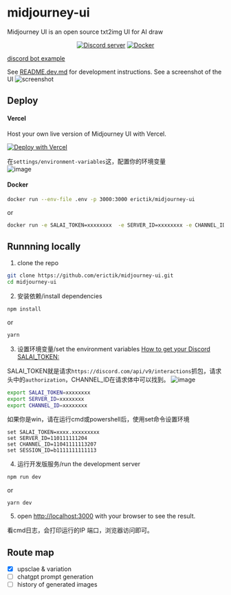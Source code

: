 # midjourney-ui

Midjourney UI is an open source txt2img UI for AI draw

<div align="center">
	<p>
		<a href="https://discord.gg/GavuGHQbV4"><img src="https://img.shields.io/discord/1082500871478329374?color=5865F2&logo=discord&logoColor=white" alt="Discord server" /></a>
		<a href="https://hub.docker.com/r/erictik/midjourney-ui/tags">
		    <img src="https://img.shields.io/docker/v/erictik/midjourney-ui?color=5865F2&logo=docker&logoColor=white" alt="Docker" />
		</a>
	</p>
</div>

[discord bot example](https://github.com/erictik/midjourney-discord-wrapper/)

See [README.dev.md](README.dev.md) for development instructions.
See a screenshot of the UI
![screenshot](images/Screenshot.png)

## Deploy

#### Vercel

Host your own live version of Midjourney UI with Vercel.

[![Deploy with Vercel](https://vercel.com/button)](https://vercel.com/new/clone?repository-url=https%3A%2F%2Fgithub.com%2Ferictik%2Fmidjourney-ui)

在`settings/environment-variables`这，配置你的环境变量  
![image](https://github.com/Ikaros-521/midjourney-ui-1/assets/40910637/f688f967-54a4-41bc-a6ea-629e141280dd)


#### Docker

```bash
docker run --env-file .env -p 3000:3000 erictik/midjourney-ui
```

or

```bash
docker run -e SALAI_TOKEN=xxxxxxxx  -e SERVER_ID=xxxxxxxx -e CHANNEL_ID=xxxxxxxx -p 3000:3000 erictik/midjourney-ui
```

## Runnning locally

1. clone the repo

```bash
git clone https://github.com/erictik/midjourney-ui.git
cd midjourney-ui
```

2. 安装依赖/install dependencies 

```bash
npm install
```

or

```bash
yarn
```

3. 设置环境变量/set the environment variables [How to get your Discord SALAI_TOKEN:](https://www.androidauthority.com/get-discord-token-3149920/)

SALAI_TOKEN就是请求`https://discord.com/api/v9/interactions`抓包，请求头中的`authorization`，CHANNEL_ID在请求体中可以找到。
![image](https://github.com/Ikaros-521/midjourney-ui-1/assets/40910637/2aa0d935-26c6-4aaa-ae4d-2a8a8589d343)

```bash
export SALAI_TOKEN=xxxxxxxx
export SERVER_ID=xxxxxxxx
export CHANNEL_ID=xxxxxxxx
```


如果你是win，请在运行cmd或powershell后，使用set命令设置环境  
```
set SALAI_TOKEN=xxxx.xxxxxxxxx
set SERVER_ID=110111111204
set CHANNEL_ID=11041111113207
set SESSION_ID=b1111111111113
```

4. 运行开发版服务/run the development server

```bash
npm run dev
```

or

```bash
yarn dev
```

5. open [http://localhost:3000](http://localhost:3000) with your browser to see the result.

看cmd日志，会打印运行的IP 端口，浏览器访问即可。

## Route map

- [x] upsclae & variation
- [ ] chatgpt prompt generation
- [ ] history of generated images
